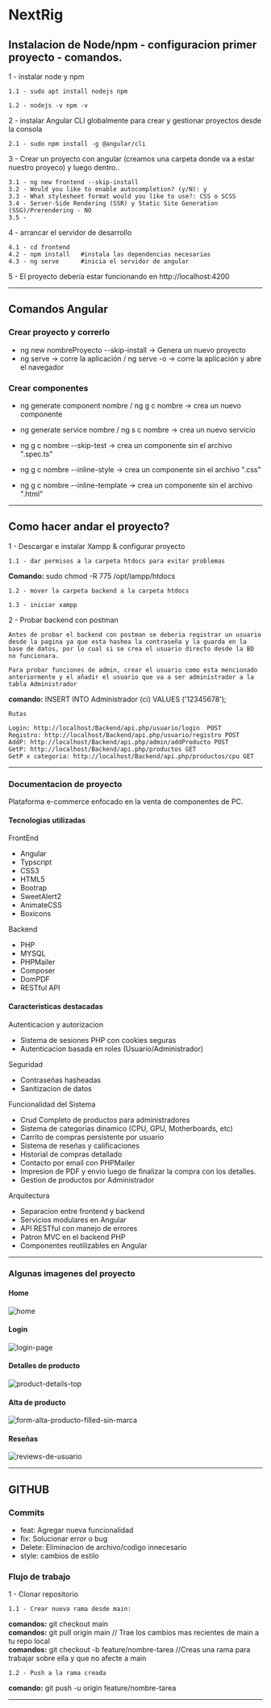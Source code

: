 # NextRig

## Instalacion de Node/npm - configuracion primer proyecto - comandos.

1 - instalar node y npm

	1.1 - sudo apt install nodejs npm

	1.2 - nodejs -v npm -v

2 - instalar Angular CLI globalmente para crear y gestionar proyectos desde la consola

	2.1 - sudo npm install -g @angular/cli

3 - Crear un proyecto con angular (creamos una carpeta donde va a estar nuestro proyeco) y luego dentro..

	3.1 - ng new frontend --skip-install
	3.2 - Would you like to enable autocompletion? (y/N): y
	3.3 - What stylesheet format would you like to use?: CSS o SCSS
	3.4 - Server-Side Rendering (SSR) y Static Site Generation (SSG)/Prerendering - NO
	3.5 - 

4 - arrancar el servidor de desarrollo

	4.1 - cd frontend
	4.2 - npm install	#instala las dependencias necesarias
	4.3 - ng serve		#inicia el servidor de angular

5 - El proyecto debería estar funcionando en http://localhost:4200

***

## Comandos Angular

### Crear proyecto y correrlo

- ng new nombreProyecto --skip-install -> Genera un nuevo proyecto
- ng serve -> corre la aplicación / ng serve -o -> corre la aplicación y abre el navegador

### Crear componentes

- ng generate component nombre / ng g c nombre -> crea un nuevo componente
- ng generate service nombre / ng s c nombre -> crea un nuevo servicio

- ng g c nombre --skip-test -> crea un componente sin el archivo ".spec.ts"
- ng g c nombre --inline-style -> crea un componente sin el archivo ".css"
- ng g c nombre --inline-template -> crea un componente sin el archivo ".html"

***

## Como hacer andar el proyecto?

1 - Descargar e instalar Xampp & configurar proyecto

	1.1 - dar permisos a la carpeta htdocs para evitar problemas 
	
**Comando:**
sudo chmod -R 775 /opt/lampp/htdocs
	
	1.2 - mover la carpeta backend a la carpeta htdocs

	1.3 - iniciar xampp

2 - Probar backend con postman

	Antes de probar el backend con postman se deberia registrar un usuario desde la pagina ya que esta hashea la contraseña y la guarda en la base de datos, por lo cual si se crea el usuario directo desde la BD no funcionara.

	Para probar funciones de admin, crear el usuario como esta mencionado anteriormente y el añadir el usuario que va a ser administrador a la tabla Administrador 

**comando:** INSERT INTO Administrador (ci) VALUES ('12345678');

	Rutas

	Login: http://localhost/Backend/api.php/usuario/login  POST
	Registro: http://localhost/Backend/api.php/usuario/registro POST
	AddP: http://localhost/Backend/api.php/admin/addProducto POST
	GetP: http://localhost/Backend/api.php/productos GET
	GetP x categoria: http://localhost/Backend/api.php/productos/cpu GET
	
***


### Documentacion de proyecto

Plataforma e-commerce enfocado en la venta de componentes de PC.

#### Tecnologias utilizadas

FrontEnd
* Angular
* Typscript
* CSS3
* HTML5
* Bootrap
* SweetAlert2
* AnimateCSS
* Boxicons

Backend
* PHP
* MYSQL
* PHPMailer
* Composer
* DomPDF
* RESTful API

#### Caracteristicas destacadas

Autenticacion y autorizacion
* Sistema de sesiones PHP con cookies seguras
* Autenticacion basada en roles (Usuario/Administrador)

Seguridad
* Contraseñas hasheadas
* Sanitizacion de datos

Funcionalidad del Sistema
* Crud Completo de productos para administradores
* Sistema de categorias dinamico (CPU, GPU, Motherboards, etc)
* Carrito de compras persistente por usuario
* Sistema de reseñas y calificaciones
* Historial de compras detallado
* Contacto por email con PHPMailer
* Impresion de PDF y envio luego de finalizar la compra con los detalles.
* Gestion de productos por Administrador

Arquitectura
* Separacion entre frontend y backend
* Servicios modulares en Angular
* API RESTful con manejo de errores
* Patron MVC en el backend PHP
* Componentes reutilizables en Angular

---

### Algunas imagenes del proyecto

#### Home
![home](https://github.com/user-attachments/assets/c1f799b0-1a87-4466-9490-4b3c648a7848)

#### Login
![login-page](https://github.com/user-attachments/assets/b7ec6196-11aa-4a0b-a513-f8560e684eb0)

#### Detalles de producto
![product-details-top](https://github.com/user-attachments/assets/eb98c139-ec89-4ff0-91cd-65e1b3bb2094)

#### Alta de producto
![form-alta-producto-filled-sin-marca](https://github.com/user-attachments/assets/c2afd879-b2f6-4ed4-a8ca-b78ef0036e48)

#### Reseñas
![reviews-de-usuario](https://github.com/user-attachments/assets/e46274e0-3bf2-4741-ab0b-042cceddec95)

---

## GITHUB


 ### Commits

* feat: Agregar nueva funcionalidad
* fix: Solucionar error o bug
* Delete: Eliminacion de archivo/codigo innecesario
* style: cambios de estilo

### Flujo de trabajo

1 - Clonar repositorio

	1.1 - Crear nueva rama desde main:
**comandos:** git checkout main<br>
**comandos:** git pull origin main // Trae los cambios mas recientes de main a tu repo local<br>
**comandos:** git checkout -b feature/nombre-tarea //Creas una rama para trabajar sobre ella y que no afecte a main

	1.2 - Push a la rama creada

**comando:** git push -u origin feature/nombre-tarea

---





